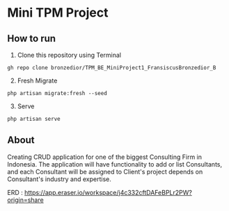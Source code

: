 # Mini TPM Project
## How to run

1. Clone this repository using Terminal
```
gh repo clone bronzedior/TPM_BE_MiniProject1_FransiscusBronzedior_B
```

2. Fresh Migrate
```
php artisan migrate:fresh --seed
```

3. Serve
```
php artisan serve
```

## About
Creating CRUD application for one of the biggest Consulting Firm in Indonesia. The application will have functionality to add or list Consultants, and each Consultant will be assigned to Client's project depends on Consultant's industry and expertise. 

ERD : https://app.eraser.io/workspace/j4c332cftDAFeBPLr2PW?origin=share
